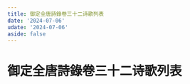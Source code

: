 ```yaml
---
title: 御定全唐詩錄卷三十二诗歌列表
date: '2024-07-06'
udate: '2024-07-06'
aside: false
---
```

# 御定全唐詩錄卷三十二诗歌列表

<PoemList :list="poems" :authorMap="authorMap" :chapternum="32" />

<script setup>
const chapter = '卷三十二';
import poems from '/data/qtsl/卷三十二/poems.json'
import authorMap from '/data/qtsl/卷三十二/author.json'
</script>
